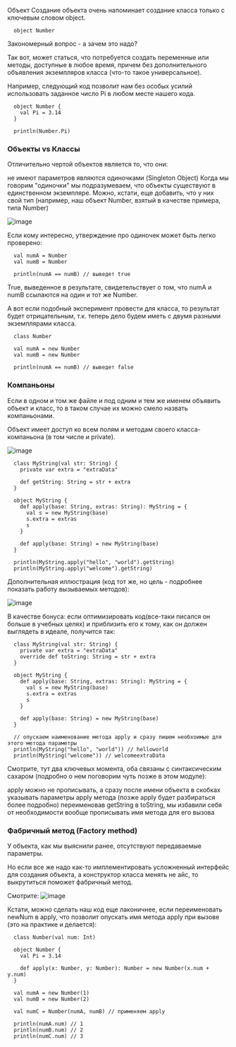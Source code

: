 Объект
Создание объекта очень напоминает создание класса только с ключевым словом object.
```
  object Number
```

Закономерный вопрос - а зачем это надо?

Так вот, может статься, что потребуется создать переменные или методы, доступные в любое время, причем без дополнительного объявления экземпляров класса (что-то такое универсальное).

 

Например, следующий код позволит нам без особых усилий использовать заданное число Pi в любом месте нашего кода.
```
  object Number {
    val Pi = 3.14
  }

  println(Number.Pi)
```


### Объекты vs Классы
Отличительно чертой объектов является то, что они:

не имеют параметров
являются одиночками (Singleton Object)
Когда мы говорим "одиночки" мы подразумеваем, что объекты существуют в единственном экземпляре. Можно, кстати, еще добавить, что у них свой тип (например, наш объект Number, взятый в качестве примера, типа Number)

![image](https://user-images.githubusercontent.com/47192124/169690800-b78e3cae-36e6-4b6e-b821-c6533b7b5e57.png)

Если кому интересно, утверждение про одиночек может быть легко проверено:
```
  val numA = Number
  val numB = Number

  println(numA == numB) // выведет true
```
True, выведенное в результате, свидетельствует о том, что numA и  numB ссылаются на один и тот же  Number.

 

А вот если подобный эксперимент провести для класса, то результат будет отрицательным, т.к. теперь дело будем иметь с двумя разными экземплярами класса.
```
  class Number   
 
  val numA = new Number
  val numB = new Number

  println(numA == numB) // выведет false
```
### Компаньоны
Если в одном и том же файле и под одним и тем же именем объявить объект и класс, то в таком случае их можно смело назвать компаньонами.

Объект имеет доступ ко всем полям и методам своего класса-компаньона (в том числе и private).

![image](https://user-images.githubusercontent.com/47192124/169690829-e8b93d91-4faf-4f06-b8f7-306f0633cbda.png)

```
  class MyString(val str: String) {
    private var extra = "extraData"

    def getString: String = str + extra
  }

  object MyString {
    def apply(base: String, extras: String): MyString = {
      val s = new MyString(base)
      s.extra = extras
      s
    }

    def apply(base: String) = new MyString(base)
  }

  println(MyString.apply("hello", "world").getString)
  println(MyString.apply("welcome").getString)
```

Дополнительная иллюстрация (код тот же, но цель - подробнее показать работу вызываемых методов):



 ![image](https://user-images.githubusercontent.com/47192124/169690842-1d6be928-e30f-4aed-8966-663c94c2905e.png)


В качестве бонуса: если оптимизировать код(все-таки писался он больше в учебных целях) и приблизить его к тому, как он должен выглядеть в идеале, получится так:
```
  class MyString(val str: String) {
    private var extra = "extraData"
    override def toString: String = str + extra
  }

  object MyString {
    def apply(base: String, extras: String): MyString = {
      val s = new MyString(base)
      s.extra = extras
      s
    }

    def apply(base: String) = new MyString(base)
  }
 
  // опускаем наименование метода apply и сразу пишем необхоимые для этого метода параметры
  println(MyString("hello", "world")) // helloworld
  println(MyString("welcome")) // welcomeextraData
```
Смотрите, тут два ключевых момента, оба связаны с синтаксическим сахаром (подробно о нем поговорим чуть позже в этом модуле):

apply можно не прописывать, а сразу после имени объекта в скобках указывать параметры apply метода (позже apply будет разбираться более подробно)
переименовав getString в toString, мы избавили себя от необходимости вообще прописывать имя метода для его вызова


### Фабричный метод (Factory method)
У объекта, как мы выяснили ранее, отсутствуют передаваемые параметры.

Но если все же надо как-то имплементировать усложненный интерфейс для создания объекта, а конструктор класса менять не айс, то выкрутиться поможет фабричный метод.

Смотрите:
![image](https://user-images.githubusercontent.com/47192124/169690872-5507f0f0-2452-4bae-98c2-97d4d5c070d4.png)

Кстати, можно сделать наш код еще лаконичнее, если переименовать newNum в apply, что позволит опускать имя метода apply при вызове (это на практике и делается):
```
  class Number(val num: Int)

  object Number {
    val Pi = 3.14

    def apply(x: Number, y: Number): Number = new Number(x.num + y.num)
  }

  val numA = new Number(1)
  val numB = new Number(2)

  val numC = Number(numA, numB) // применяем apply

  println(numA.num) // 1
  println(numB.num) // 2
  println(numC.num) // 3
```
